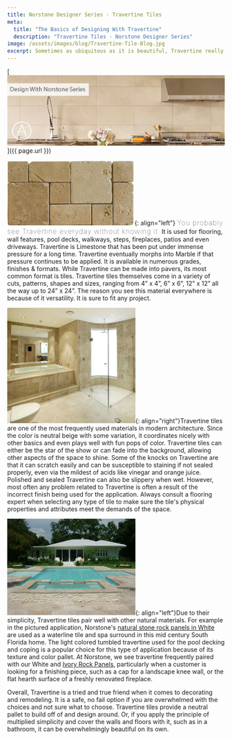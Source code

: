 ```yaml
---
title: Norstone Designer Series - Travertine Tiles
meta:
  title: "The Basics of Designing With Travertine"
  description: "Travertine Tiles - Norstone Designer Series"
image: /assets/images/blog/Travertine-Tile-Blog.jpg
excerpt: Sometimes as ubiquitous as it is beautiful, Travertine really is its own segment in the natural stone industry. When you start hearing words like tumbled, polished, honed or filled you know you're entering a world of light earthy tones with uses as diverse as the stone itself. Come learn the basics of this unique natural stone and why it might just be the perfect selection for your next project.
---
```


[![](/assets/images/blog/Travertine-Tile-Blog.jpg)]({{ page.url }})

![](/assets/images/blog/Travertine-Tile-French-Pattern.jpg){: align="left"} <span style="font-size:16px;font-weight:lighter;letter-spacing:1px">You probably see Travertine everyday without knowing it.</span> It is used for flooring, wall features, pool decks, walkways, steps, fireplaces, patios and even driveways. Travertine is Limestone that has been put under immense pressure for a long time. Travertine eventually morphs into Marble if that pressure continues to be applied. It is available in numerous grades, finishes &amp; formats. While Travertine can be made into pavers, its most common format is tiles. Travertine tiles themselves come in a variety of cuts, patterns, shapes and sizes, ranging from 4” x 4”, 6” x 6”, 12” x 12” all the way up to 24” x 24”. The reason you see this material everywhere is because of it versatility. It is sure to fit any project.

![](/assets/images/blog/Travertine-Tile-Bathroom.jpg){: align="right"}Travertine tiles are one of the most frequently used materials in modern architecture. Since the color is neutral beige with some variation, it coordinates nicely with other basics and even plays well with fun pops of color. Travertine tiles can either be the star of the show or can fade into the background, allowing other aspects of the space to shine. Some of the knocks on Travertine are that it can scratch easily and can be susceptible to staining if not sealed properly, even via the mildest of acids like vinegar and orange juice. Polished and sealed Travertine can also be slippery when wet. However, most often any problem related to Travertine is often a result of the incorrect finish being used for the application. Always consult a flooring expert when selecting any type of tile to make sure the tile's physical properties and attributes meet the demands of the space.

![](/assets/images/blog/Travertine-Tile-Pool-Deck.jpg){: align="left"}Due to their simplicity, Travertine tiles pair well with other natural materials. For example in the pictured application, Norstone's [natural stone rock panels in White](/products/rock-panels/white/) are used as a waterline tile and spa surround in this mid century South Florida home. The light colored tumbled travertine used for the pool decking and coping is a popular choice for this type of application because of its texture and color pallet. At Norstone, we see travertine frequently paired with our White and [Ivory Rock Panels](/products/rock-panels/ivory/), particularly when a customer is looking for a finishing piece, such as a cap for a landscape knee wall, or the flat hearth surface of a freshly renovated fireplace.

Overall, Travertine is a tried and true friend when it comes to decorating and remodeling. It is a safe, no fail option if you are overwhelmed with the choices and not sure what to choose. Travertine tiles provide a neutral pallet to build off of and design around. Or, if you apply the principle of multiplied simplicity and cover the walls and floors with it, such as in a bathroom, it can be overwhelmingly beautiful on its own.
